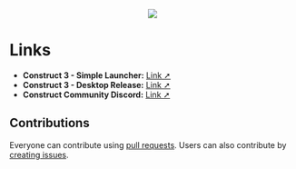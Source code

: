 ﻿<p align="center"><img src="https://raw.githubusercontent.com/TheRealDannyyy/Construct-3-Desktop-Simple-Launcher/master/Distribution/header2.png"></p>

# Links
- <b>Construct 3 - Simple Launcher:</b> <a href="https://www.construct.net/en/forum/construct-3/general-discussion-7/construct-desktop-simple-139502">Link ➚</a>
- <b>Construct 3 - Desktop Release:</b> <a href="https://www.construct.net/en/forum/construct-3/general-discussion-7/construct-desktop-build-beta-131317">Link ➚</a>
- <b>Construct Community Discord:</b> <a href="https://discord.gg/dZDU7Re">Link ➚</a>

## Contributions
Everyone can contribute using <a href="https://github.com/TheRealDannyyy/Construct-3-Desktop-Simple-Launcher/pulls">pull requests</a>. Users can also contribute by <a href="https://github.com/TheRealDannyyy/Construct-3-Desktop-Simple-Launcher/issues">creating issues</a>.
